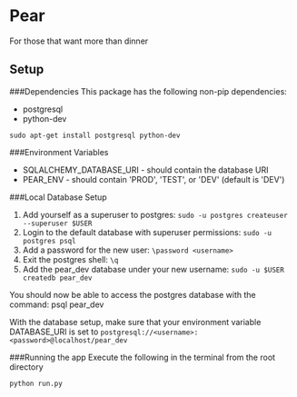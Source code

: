 Pear
===============

For those that want more than dinner


Setup
----------------------
###Dependencies
This package has the following non-pip dependencies:
+ postgresql
+ python-dev
```
sudo apt-get install postgresql python-dev
```

###Environment Variables
+ SQLALCHEMY\_DATABASE\_URI - should contain the database URI
+ PEAR_ENV - should contain 'PROD', 'TEST', or 'DEV' (default is 'DEV')

###Local Database Setup
1. Add yourself as a superuser to postgres:
```sudo -u postgres createuser --superuser $USER```
2. Login to the default database with superuser permissions:
```sudo -u postgres psql```
3. Add a password for the new user:
```\password <username>```
4. Exit the postgres shell:
```\q ```
5. Add the pear_dev database under your new username:
```sudo -u $USER createdb pear_dev```

You should now be able to access the postgres database with the command: psql pear_dev

With the database setup, make sure that your environment variable DATABASE_URI is set to ```postgresql://<username>:<password>@localhost/pear_dev```

###Running the app
Execute the following in the terminal from the root directory
```
python run.py
```
